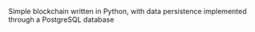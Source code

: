 Simple blockchain written in Python, with data persistence implemented through a PostgreSQL database